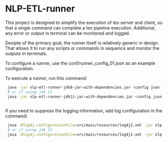# NLP-ETL-runner
This project is designed to simplify the execution of leo server and client, so that a single command can complete a leo pipeline execution. Additional, any error or output in terminal can be monitored and logged.

Desipte of the primary goal, the runner itself is relatively generic in design. That allows it to run any scripts or commands in sequence and monitor the outputs in terminals.

To configure a runner, use the conf/runner_config_01.json as an example configuration.

To execute a runner, run this command: 
```bash
 java -jar nlp-etl-runner-jdk8-jar-with-dependencies.jar <config json file path>
 # or if using jdk 11
 java -jar nlp-etl-runner-jdk11-jar-with-dependencies.jar <config json file path>
 
```

If you need to suppress the logging information, add log configuration in the command\
```bash
 java -Dlog4j.configurationFile=src/main/resources/log4j2.xml -jar nlp-etl-runner-jdk8-jar-with-dependencies.jar <config json file path>
 # or if using jdk 11
 java -Dlog4j.configurationFile=src/main/resources/log4j2.xml -jar nlp-etl-runner-jdk11-jar-with-dependencies.jar <config json file path>
 
```